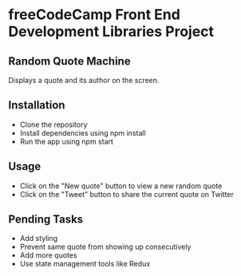 # freeCodeCamp Front End Development Libraries Project

## Random Quote Machine

Displays a quote and its author on the screen.

## Installation

- Clone the repository
- Install dependencies using npm install
- Run the app using npm start

## Usage

- Click on the "New quote" button to view a new random quote
- Click on the "Tweet" button to share the current quote on Twitter

## Pending Tasks

- Add styling
- Prevent same quote from showing up consecutively
- Add more quotes
- Use state management tools like Redux

